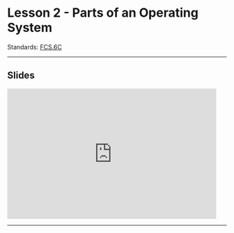 # Lesson 2 - Parts of an Operating System

Standards: [FCS.6C](../../standards.md#fcs1c)

---

## Slides

<iframe src="https://docs.google.com/presentation/d/1q_VczKOK4E5Y6WcTfoMkgEtuxF1-GbSs2kTI-uqK3I4/embed?start=false&loop=true&delayms=3000" frameborder="0" width="480" height="299" allowfullscreen="true" mozallowfullscreen="true" webkitallowfullscreen="true"></iframe>

---
